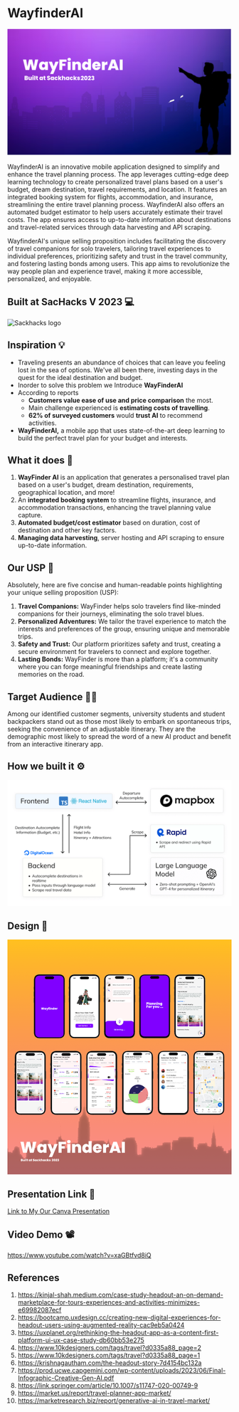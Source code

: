 # WayfinderAI

![Wayfinder](https://raw.githubusercontent.com/NIKU-SINGH/WayfinderAI/main/client/assets/cover%20(2).png)

WayfinderAI is an innovative mobile application designed to simplify and enhance the travel planning process. The app leverages cutting-edge deep learning technology to create personalized travel plans based on a user's budget, dream destination, travel requirements, and location. It features an integrated booking system for flights, accommodation, and insurance, streamlining the entire travel planning process. WayfinderAI also offers an automated budget estimator to help users accurately estimate their travel costs. The app ensures access to up-to-date information about destinations and travel-related services through data harvesting and API scraping.

WayfinderAI's unique selling proposition includes facilitating the discovery of travel companions for solo travelers, tailoring travel experiences to individual preferences, prioritizing safety and trust in the travel community, and fostering lasting bonds among users. This app aims to revolutionize the way people plan and experience travel, making it more accessible, personalized, and enjoyable.

## Built at SacHacks V 2023 💻

![Sackhacks logo](https://d112y698adiu2z.cloudfront.net/photos/production/challenge_photos/002/649/603/datas/full_width.png)


## Inspiration 💡

- Traveling presents an abundance of choices that can leave you feeling lost in the sea of options. We've all been there, investing days in the quest for the ideal destination and budget.
- Inorder to solve this problem we Introduce **WayFinderAI**
- According to reports
  - **Customers value ease of use and price comparison** the most.
  - Main challenge experienced is **estimating costs of travelling**.
  - **62% of surveyed customers** would **trust AI** to recommend activities.
- **WayFinderAI,** a mobile app that uses state-of-the-art deep learning to build the perfect travel plan for your budget and interests.

## What it does 🤔

1. **WayFinder AI** is an application that generates a personalised travel plan based on a user's budget, dream destination, requirements, geographical location, and more!
2. An **integrated booking system** to streamline flights, insurance, and accommodation transactions, enhancing the travel planning value capture.
3. **Automated budget/cost estimator** based on duration, cost of destination and other key factors.
4. **Managing data harvesting**, server hosting and API scraping to ensure up-to-date information.

## Our USP 💫

Absolutely, here are five concise and human-readable points highlighting your unique selling proposition (USP):

1. **Travel Companions:** WayFinder helps solo travelers find like-minded companions for their journeys, eliminating the solo travel blues.
2. **Personalized Adventures:** We tailor the travel experience to match the interests and preferences of the group, ensuring unique and memorable trips.
3. **Safety and Trust:** Our platform prioritizes safety and trust, creating a secure environment for travelers to connect and explore together.
4. **Lasting Bonds:** WayFinder is more than a platform; it's a community where you can forge meaningful friendships and create lasting memories on the road.

## Target Audience 🧑‍🎓

Among our identified customer segments, university students and student backpackers stand out as those most likely to embark on spontaneous trips, seeking the convenience of an adjustable itinerary. They are the demographic most likely to spread the word of a new AI product and benefit from an interactive itinerary app.

## How we built it ⚙️

![Archi](https://raw.githubusercontent.com/NIKU-SINGH/WayfinderAI/main/client/assets/Group%201686550987%20(1).png)

## Design 🎨

![Image](https://github.com/NIKU-SINGH/WayfinderAI/blob/main/client/assets/Group%201686550988.png)

## Presentation Link 🎁

[Link to My Our Canva Presentation](https://www.canva.com/design/DAFzUc-n6OQ/RnmBlQl1L0PcfCrXkuvOUw/edit?utm_content=DAFzUc-n6OQ&utm_campaign=designshare&utm_medium=link2&utm_source=sharebutton)


## Video Demo 📽️

https://www.youtube.com/watch?v=xaGBtfvd8iQ

<!-- ## Challenges we ran into 😤

## Accomplishments that we're proud of ✨

## What we learned 🙌

## What's next for WayFinder 🚀 -->

## References

1. https://kinjal-shah.medium.com/case-study-headout-an-on-demand-marketplace-for-tours-experiences-and-activities-minimizes-e69982087ecf
2. https://bootcamp.uxdesign.cc/creating-new-digital-experiences-for-headout-users-using-augmented-reality-cac9eb5a0424
3. https://uxplanet.org/rethinking-the-headout-app-as-a-content-first-platform-ui-ux-case-study-db60bb53e275
4. https://www.10kdesigners.com/tags/travel?d0335a88_page=2
5. https://www.10kdesigners.com/tags/travel?d0335a88_page=1
6. https://krishnagautham.com/the-headout-story-7d4154bc132a
7. https://prod.ucwe.capgemini.com/wp-content/uploads/2023/06/Final-Infographic-Creative-Gen-AI.pdf
8. https://link.springer.com/article/10.1007/s11747-020-00749-9
9. https://market.us/report/travel-planner-app-market/
10. https://marketresearch.biz/report/generative-ai-in-travel-market/